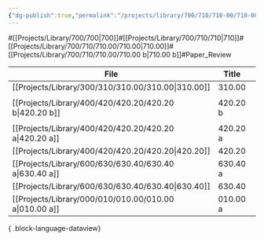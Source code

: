 ```yaml
---
{"dg-publish":true,"permalink":"/projects/library/700/710/710-00/710-00-b/","noteIcon":"0","created":"2024-01-30T20:06:19.776+09:00","updated":"2024-02-21T01:45:49.231+09:00"}
---
```


#[[Projects/Library/700/700\|700]]#[[Projects/Library/700/710/710\|710]]#[[Projects/Library/700/710/710.00/710.00\|710.00]]#[[Projects/Library/700/710/710.00/710.00 b\|710.00 b]]#Paper_Review



| File                                                      | Title    | Tags                    |
| --------------------------------------------------------- | -------- | ----------------------- |
| [[Projects/Library/300/310/310.00/310.00\|310.00]]     | 310.00   | <ul></ul>               |
| [[Projects/Library/400/420/420.20/420.20 b\|420.20 b]] | 420.20 b | <ul><li>#YAML</li></ul> |
| [[Projects/Library/400/420/420.20/420.20 a\|420.20 a]] | 420.20 a | <ul></ul>               |
| [[Projects/Library/400/420/420.20/420.20\|420.20]]     | 420.20   | <ul></ul>               |
| [[Projects/Library/600/630/630.40/630.40 a\|630.40 a]] | 630.40 a | <ul></ul>               |
| [[Projects/Library/600/630/630.40/630.40\|630.40]]     | 630.40   | <ul></ul>               |
| [[Projects/Library/000/010/010.00/010.00 a\|010.00 a]] | 010.00 a | <ul></ul>               |

{ .block-language-dataview}






